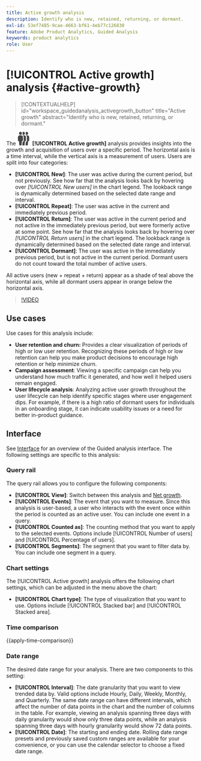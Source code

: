 ```yaml
---
title: Active growth analysis
description: Identify who is new, retained, returning, or dormant.
exl-id: 53ef7485-9cae-4663-bf61-4eb77c126830
feature: Adobe Product Analytics, Guided Analysis
keywords: product analytics
role: User
---
```

# [!UICONTROL Active growth] analysis {#active-growth}

<!-- markdownlint-disable MD034 -->

>[!CONTEXTUALHELP]
>id="workspace_guidedanalysis_activegrowth_button"
>title="Active growth"
>abstract="Identify who is new, retained, returning, or dormant."

<!-- markdownlint-enable MD034 -->


The ![PeopleGroup](/help/assets/icons/PeopleGroup.svg) **[!UICONTROL Active growth]** analysis provides insights into the growth and acquisition of users over a specific period. The horizontal axis is a time interval, while the vertical axis is a measurement of users. Users are split into four categories:

* **[!UICONTROL New]**: The user was active during the current period, but not previously. See how far that the analysis looks back by hovering over _[!UICONTROL New users]_ in the chart legend. The lookback range is dynamically determined based on the selected date range and interval.
* **[!UICONTROL Repeat]**: The user was active in the current and immediately previous period.
* **[!UICONTROL Return]**: The user was active in the current period and not active in the immediately previous period, but were formerly active at some point. See how far that the analysis looks back by hovering over _[!UICONTROL Return users]_ in the chart legend. The lookback range is dynamically determined based on the selected date range and interval.
* **[!UICONTROL Dormant]**: The user was active in the immediately previous period, but is not active in the current period. Dormant users do not count toward the total number of active users.

All active users (new + repeat + return) appear as a shade of teal above the horizontal axis, while all dormant users appear in orange below the horizontal axis.


>[!VIDEO](https://video.tv.adobe.com/v/3421667/?learn=on)

## Use cases

Use cases for this analysis include:

* **User retention and churn:** Provides a clear visualization of periods of high or low user retention. Recognizing these periods of high or low retention can help you make product decisions to encourage high retention or help minimize churn.
* **Campaign assessment**: Viewing a specific campaign can help you understand how much traffic it generated, and how well it helped users remain engaged.
* **User lifecycle analysis**: Analyzing active user growth throughout the user lifecycle can help identify specific stages where user engagement dips. For example, if there is a high ratio of dormant users for individuals in an onboarding stage, it can indicate usability issues or a need for better in-product guidance.

## Interface

See [Interface](../overview.md#interface) for an overview of the Guided analysis interface. The following settings are specific to this analysis:

### Query rail

The query rail allows you to configure the following components:

* **[!UICONTROL View]**: Switch between this analysis and [Net growth](net-growth.md).
* **[!UICONTROL Events]**: The event that you want to measure. Since this analysis is user-based, a user who interacts with the event once within the period is counted as an active user. You can include one event in a query.
* **[!UICONTROL Counted as]**: The counting method that you want to apply to the selected events. Options include [!UICONTROL Number of users] and [!UICONTROL Percentage of users].
* **[!UICONTROL Segments]**: The segment that you want to filter data by. You can include one segment in a query.

### Chart settings

The [!UICONTROL Active growth] analysis offers the following chart settings, which can be adjusted in the menu above the chart:

* **[!UICONTROL Chart type]**: The type of visualization that you want to use. Options include [!UICONTROL Stacked bar] and [!UICONTROL Stacked area].

### Time comparison

{{apply-time-comparison}}

### Date range

The desired date range for your analysis. There are two components to this setting:

* **[!UICONTROL Interval]**: The date granularity that you want to view trended data by. Valid options include Hourly, Daily, Weekly, Monthly, and Quarterly. The same date range can have different intervals, which affect the number of data points in the chart and the number of columns in the table. For example, viewing an analysis spanning three days with daily granularity would show only three data points, while an analysis spanning three days with hourly granularity would show 72 data points.
* **[!UICONTROL Date]**: The starting and ending date. Rolling date range presets and previously saved custom ranges are available for your convenience, or you can use the calendar selector to choose a fixed date range.

<!--
## Example

See below for an example of the analysis.

![Active time compare](../assets/active-growth-compare.png)

--> 
